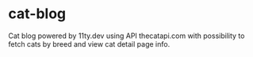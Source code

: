 # cat-blog
Cat blog powered by 11ty.dev using API thecatapi.com with possibility to fetch cats by breed and view cat detail page info.
